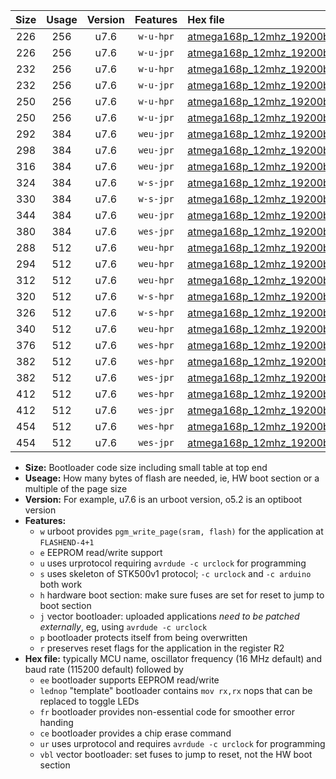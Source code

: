 |Size|Usage|Version|Features|Hex file|
|:-:|:-:|:-:|:-:|:--|
|226|256|u7.6|`w-u-hpr`|[atmega168p_12mhz_19200bps_ur.hex](https://raw.githubusercontent.com/stefanrueger/urboot/main/atmega168p_12mhz_19200bps_ur.hex)|
|226|256|u7.6|`w-u-jpr`|[atmega168p_12mhz_19200bps_ur_vbl.hex](https://raw.githubusercontent.com/stefanrueger/urboot/main/atmega168p_12mhz_19200bps_ur_vbl.hex)|
|232|256|u7.6|`w-u-hpr`|[atmega168p_12mhz_19200bps_lednop_ur.hex](https://raw.githubusercontent.com/stefanrueger/urboot/main/atmega168p_12mhz_19200bps_lednop_ur.hex)|
|232|256|u7.6|`w-u-jpr`|[atmega168p_12mhz_19200bps_lednop_ur_vbl.hex](https://raw.githubusercontent.com/stefanrueger/urboot/main/atmega168p_12mhz_19200bps_lednop_ur_vbl.hex)|
|250|256|u7.6|`w-u-hpr`|[atmega168p_12mhz_19200bps_lednop_fr_ur.hex](https://raw.githubusercontent.com/stefanrueger/urboot/main/atmega168p_12mhz_19200bps_lednop_fr_ur.hex)|
|250|256|u7.6|`w-u-jpr`|[atmega168p_12mhz_19200bps_lednop_fr_ur_vbl.hex](https://raw.githubusercontent.com/stefanrueger/urboot/main/atmega168p_12mhz_19200bps_lednop_fr_ur_vbl.hex)|
|292|384|u7.6|`weu-jpr`|[atmega168p_12mhz_19200bps_ee_ur_vbl.hex](https://raw.githubusercontent.com/stefanrueger/urboot/main/atmega168p_12mhz_19200bps_ee_ur_vbl.hex)|
|298|384|u7.6|`weu-jpr`|[atmega168p_12mhz_19200bps_ee_lednop_ur_vbl.hex](https://raw.githubusercontent.com/stefanrueger/urboot/main/atmega168p_12mhz_19200bps_ee_lednop_ur_vbl.hex)|
|316|384|u7.6|`weu-jpr`|[atmega168p_12mhz_19200bps_ee_lednop_fr_ur_vbl.hex](https://raw.githubusercontent.com/stefanrueger/urboot/main/atmega168p_12mhz_19200bps_ee_lednop_fr_ur_vbl.hex)|
|324|384|u7.6|`w-s-jpr`|[atmega168p_12mhz_19200bps_vbl.hex](https://raw.githubusercontent.com/stefanrueger/urboot/main/atmega168p_12mhz_19200bps_vbl.hex)|
|330|384|u7.6|`w-s-jpr`|[atmega168p_12mhz_19200bps_lednop_vbl.hex](https://raw.githubusercontent.com/stefanrueger/urboot/main/atmega168p_12mhz_19200bps_lednop_vbl.hex)|
|344|384|u7.6|`weu-jpr`|[atmega168p_12mhz_19200bps_ee_lednop_fr_ce_ur_vbl.hex](https://raw.githubusercontent.com/stefanrueger/urboot/main/atmega168p_12mhz_19200bps_ee_lednop_fr_ce_ur_vbl.hex)|
|380|384|u7.6|`wes-jpr`|[atmega168p_12mhz_19200bps_ee_vbl.hex](https://raw.githubusercontent.com/stefanrueger/urboot/main/atmega168p_12mhz_19200bps_ee_vbl.hex)|
|288|512|u7.6|`weu-hpr`|[atmega168p_12mhz_19200bps_ee_ur.hex](https://raw.githubusercontent.com/stefanrueger/urboot/main/atmega168p_12mhz_19200bps_ee_ur.hex)|
|294|512|u7.6|`weu-hpr`|[atmega168p_12mhz_19200bps_ee_lednop_ur.hex](https://raw.githubusercontent.com/stefanrueger/urboot/main/atmega168p_12mhz_19200bps_ee_lednop_ur.hex)|
|312|512|u7.6|`weu-hpr`|[atmega168p_12mhz_19200bps_ee_lednop_fr_ur.hex](https://raw.githubusercontent.com/stefanrueger/urboot/main/atmega168p_12mhz_19200bps_ee_lednop_fr_ur.hex)|
|320|512|u7.6|`w-s-hpr`|[atmega168p_12mhz_19200bps.hex](https://raw.githubusercontent.com/stefanrueger/urboot/main/atmega168p_12mhz_19200bps.hex)|
|326|512|u7.6|`w-s-hpr`|[atmega168p_12mhz_19200bps_lednop.hex](https://raw.githubusercontent.com/stefanrueger/urboot/main/atmega168p_12mhz_19200bps_lednop.hex)|
|340|512|u7.6|`weu-hpr`|[atmega168p_12mhz_19200bps_ee_lednop_fr_ce_ur.hex](https://raw.githubusercontent.com/stefanrueger/urboot/main/atmega168p_12mhz_19200bps_ee_lednop_fr_ce_ur.hex)|
|376|512|u7.6|`wes-hpr`|[atmega168p_12mhz_19200bps_ee.hex](https://raw.githubusercontent.com/stefanrueger/urboot/main/atmega168p_12mhz_19200bps_ee.hex)|
|382|512|u7.6|`wes-hpr`|[atmega168p_12mhz_19200bps_ee_lednop.hex](https://raw.githubusercontent.com/stefanrueger/urboot/main/atmega168p_12mhz_19200bps_ee_lednop.hex)|
|382|512|u7.6|`wes-jpr`|[atmega168p_12mhz_19200bps_ee_lednop_vbl.hex](https://raw.githubusercontent.com/stefanrueger/urboot/main/atmega168p_12mhz_19200bps_ee_lednop_vbl.hex)|
|412|512|u7.6|`wes-hpr`|[atmega168p_12mhz_19200bps_ee_lednop_fr.hex](https://raw.githubusercontent.com/stefanrueger/urboot/main/atmega168p_12mhz_19200bps_ee_lednop_fr.hex)|
|412|512|u7.6|`wes-jpr`|[atmega168p_12mhz_19200bps_ee_lednop_fr_vbl.hex](https://raw.githubusercontent.com/stefanrueger/urboot/main/atmega168p_12mhz_19200bps_ee_lednop_fr_vbl.hex)|
|454|512|u7.6|`wes-hpr`|[atmega168p_12mhz_19200bps_ee_lednop_fr_ce.hex](https://raw.githubusercontent.com/stefanrueger/urboot/main/atmega168p_12mhz_19200bps_ee_lednop_fr_ce.hex)|
|454|512|u7.6|`wes-jpr`|[atmega168p_12mhz_19200bps_ee_lednop_fr_ce_vbl.hex](https://raw.githubusercontent.com/stefanrueger/urboot/main/atmega168p_12mhz_19200bps_ee_lednop_fr_ce_vbl.hex)|

- **Size:** Bootloader code size including small table at top end
- **Useage:** How many bytes of flash are needed, ie, HW boot section or a multiple of the page size
- **Version:** For example, u7.6 is an urboot version, o5.2 is an optiboot version
- **Features:**
  + `w` urboot provides `pgm_write_page(sram, flash)` for the application at `FLASHEND-4+1`
  + `e` EEPROM read/write support
  + `u` uses urprotocol requiring `avrdude -c urclock` for programming
  + `s` uses skeleton of STK500v1 protocol; `-c urclock` and `-c arduino` both work
  + `h` hardware boot section: make sure fuses are set for reset to jump to boot section
  + `j` vector bootloader: uploaded applications *need to be patched externally*, eg, using `avrdude -c urclock`
  + `p` bootloader protects itself from being overwritten
  + `r` preserves reset flags for the application in the register R2
- **Hex file:** typically MCU name, oscillator frequency (16 MHz default) and baud rate (115200 default) followed by
  + `ee` bootloader supports EEPROM read/write
  + `lednop` "template" bootloader contains `mov rx,rx` nops that can be replaced to toggle LEDs
  + `fr` bootloader provides non-essential code for smoother error handing
  + `ce` bootloader provides a chip erase command
  + `ur` uses urprotocol and requires `avrdude -c urclock` for programming
  + `vbl` vector bootloader: set fuses to jump to reset, not the HW boot section
